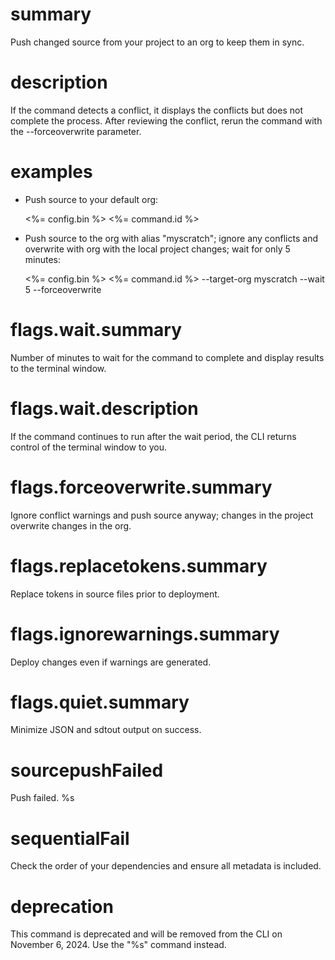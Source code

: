 # summary

Push changed source from your project to an org to keep them in sync.

# description

If the command detects a conflict, it displays the conflicts but does not complete the process. After reviewing the conflict, rerun the command with the --forceoverwrite parameter.

# examples

- Push source to your default org:

  <%= config.bin %> <%= command.id %>

- Push source to the org with alias "myscratch"; ignore any conflicts and overwrite with org with the local project changes; wait for only 5 minutes:

  <%= config.bin %> <%= command.id %> --target-org myscratch --wait 5 --forceoverwrite

# flags.wait.summary

Number of minutes to wait for the command to complete and display results to the terminal window.

# flags.wait.description

If the command continues to run after the wait period, the CLI returns control of the terminal window to you.

# flags.forceoverwrite.summary

Ignore conflict warnings and push source anyway; changes in the project overwrite changes in the org.

# flags.replacetokens.summary

Replace tokens in source files prior to deployment.

# flags.ignorewarnings.summary

Deploy changes even if warnings are generated.

# flags.quiet.summary

Minimize JSON and sdtout output on success.

# sourcepushFailed

Push failed. %s

# sequentialFail

Check the order of your dependencies and ensure all metadata is included.

# deprecation

This command is deprecated and will be removed from the CLI on November 6, 2024. Use the "%s" command instead.
